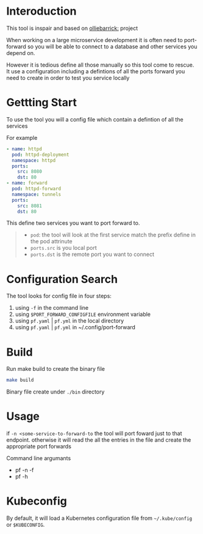 # Interoduction
This tool is inspair and based on [olliebarrick:](https://github.com/olliebarrick/go-k8s-portforward) project

When working on a large microservice development it is often need to port-forward so you will be able to connect to a database and other services you depend on.

However it is tedious define all those manually so this tool come to rescue.
It use a configuration including a defintions of all the ports forward you need to create in order to test you service locally 

# Gettting Start
To use the tool you will a config file which contain a defintion of all the services 

For example
````yaml
- name: httpd
  pod: httpd-deployment
  namespace: httpd
  ports:
    src: 8080
    dst: 80
- name: forward
  pod: httpd-forward
  namespace: tunnels
  ports:
    src: 8081
    dst: 80
````
This define two services you want to port forward to.
> * `pod`: the tool will look at the first service match the prefix define in the pod attrinute
> * `ports.src` is you local port
> * `ports.dst` is the remote port you want to connect

# Configuration Search
The tool looks for config file in four steps:

1. using `-f` in the command line
2. using `$PORT_FORWARD_CONFIGFILE` environment variable
3. using `pf.yaml` | `pf.yml` in the local directory
4. using `pf.yaml` | `pf.yml` in ~/.config/port-forward

# Build
Run make build to create the binary file
````bash
make build
````
Binary file create under `./bin` directory

# Usage
if `-n <some-service-to-forward-to` the tool will port foward just to that endpoint.
otherwise it will read the all the entries in the file and create the appropriate port forwards

Command line argumants
* pf -n <prefix-pod-name> -f <config-file>
* pf -h

# Kubeconfig

By default, it will load a Kubernetes configuration file from `~/.kube/config` or `$KUBECONFIG`.


